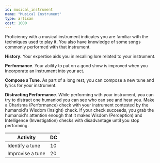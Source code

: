 ```yaml
---
id: musical_instrument
name: "Musical Instrument"
type: artisan
cost: 1000
---
```


Proficiency with a musical instrument indicates you are familiar with the techniques used to play it. You also have
knowledge of some songs commonly performed with that instrument.

__History__. Your expertise aids you in recalling lore related to your instrument.

__Performance__. Your ability to put on a good show is improved when you incorporate an instrument into your act.

__Compose a Tune__. As part of a long rest, you can compose a new tune and lyrics for your instrument.

__Distracting Performance__. While performing with your instrument, you can try to distract one humaniod you can see who
can see and hear you. Make a Charisma (Performance) check with your instrument contested by the humanoid's Wisdom (Insight)
check. If your check succeeds, you grab the humanoid's attention enough that it makes Wisdom (Perception) and
Intelligence (Investigation) checks with disadvantage until you stop performing.

Activity | DC
--- | ---
Identify a tune | 10
Improvise a tune | 20